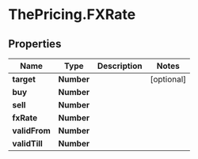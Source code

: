 # ThePricing.FXRate

## Properties
Name | Type | Description | Notes
------------ | ------------- | ------------- | -------------
**target** | **Number** |  | [optional] 
**buy** | **Number** |  | 
**sell** | **Number** |  | 
**fxRate** | **Number** |  | 
**validFrom** | **Number** |  | 
**validTill** | **Number** |  | 


